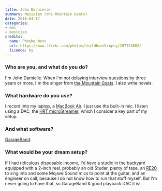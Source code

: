 ```yaml
---
title: John Darnielle
summary: Musician (the Mountain Goats)
date: 2018-04-17
categories:
- mac
- musician
credits:
  name: Phoebe West
  url: https://www.flickr.com/photos/childhoodtrophy/287754862/
  licence: by
---
```


### Who are you, and what do you do?

I'm John Darnielle. When I'm not delaying interview questions by three years or more, I'm the singer from [the Mountain Goats](http://www.mountain-goats.com/ "The band's website."). I also write novels. 

### What hardware do you use?

I record into my laptop, a [MacBook Air][macbook-air]. I just use the built-in mic. I listen using a DAC, the [HRT microStreamer][microstreamer], which I consider a key part of my setup.

### And what software?

[GarageBand][].

### What would be your dream setup?

If I had ridiculous disposable income, I'd have a studio in the backyard equipped with a 2-inch reel, probably an old Studer, plenty of tape, an [RE20][] to sing into and some Mojave Sound mics to point at the guitar, and an engineer on call, because I do not know how to run that stuff myself. But I'm never going to have that, so GarageBand & good playback DAC it is!

[garageband]: https://www.apple.com/mac/garageband/ "An audio recording and editing tool for the Mac."
[macbook-air]: https://www.apple.com/macbook-air/ "A very thin laptop."
[microstreamer]: http://web.archive.org/web/20190506072336/https://www.amazon.com/HRT-348-MicroStreamer/dp/B00B4YE5BG/ "A USB headphone amp."
[re20]: https://products.electrovoice.com/product.php?id=91 "A broadcaster microphone."
